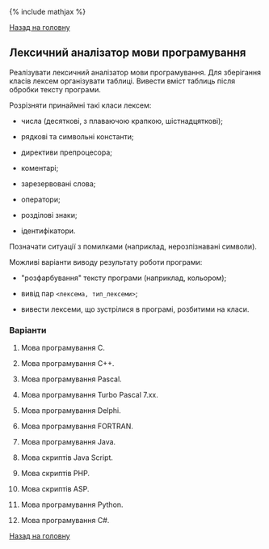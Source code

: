 {% include mathjax %}

[Назад на головну](../../README.md)

## Лексичний аналізатор мови програмування

Реалізувати лексичний аналізатор мови програмування. Для зберігання класів лексем організувати таблиці. Вивести вміст таблиць після обробки тексту програми.

Розрізняти принаймні такі класи лексем:

- числа (десяткові, з плаваючою крапкою, шістнадцяткові);

- рядкові та символьні константи;

- директиви препроцесора;

- коментарі;

- зарезервовані слова;

- оператори;

- розділові знаки;

- ідентифікатори.

Позначати ситуації з помилками (наприклад, нерозпізнавані символи).

Можливі варіанти виводу результату роботи програми:

- "розфарбування" тексту програми (наприклад, кольором);

- вивід пар `<лексема, тип_лексеми>`;

- вивести лексеми, що зустрілися в програмі, розбитими на класи.

### Варіанти

1. Мова програмування С.

2. Мова програмування С++.

3. Мова програмування Pascal.

4. Мова програмування Turbo Pascal 7.xx.

5. Мова програмування Delphi.

6. Мова програмування FORTRAN.

7. Мова програмування Java.

8. Мова скриптів Java Script.

9. Мова скриптів PHP.

10. Мова скриптів ASP.

11. Мова програмування Python.

12. Мова програмування C#.

[Назад на головну](../../README.md)